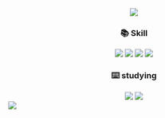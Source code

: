 <div align="center">
<!-- header -->
<img src="https://capsule-render.vercel.app/api?type=waving&color=0:58ACFA,100:2EFEF7&height=180&fontAlignY=36&section=header&text=Taek_2222%20Github%20🗂️&fontSize=35&fontColor=FAFAFA" />
  <h3> 📚 Skill </h3>
  <img src="https://img.shields.io/badge/C-A8B9CC?style=flat&logo=C&logoColor=white"/>
  <img src="https://img.shields.io/badge/C++-00599C?style=flat-square&logo=cplusplus&logoColor=white"/>
  <img src="https://img.shields.io/badge/HTML5-E34F26?style=flat&logo=HTML5&logoColor=white"/>
  <img src="https://img.shields.io/badge/CSS3-1572B6?style=flat&logo=CSS3&logoColor=white"/>
  
  <h3> ⌨️ studying </h3>
    <img src="https://img.shields.io/badge/Java-007396?style=flat-square&logo=java&logoColor=white"/>
    <img src="https://img.shields.io/badge/Spring-6DB33F?style=flat-square&logo=Spring&logoColor=white"/>
  
</div>
  <img src="https://github-readme-stats.vercel.app/api/top-langs/?username=taek2222&exclude_repo=dkssud8150.github.io&layout=compact&theme=tokyonight" />


